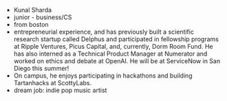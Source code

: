 -   Kunal Sharda
-   junior - business/CS
-   from boston
-   entrepreneurial experience, and has previously built a scientific research startup called Delphus and participated in fellowship programs at Ripple Ventures, Picus Capital, and, currently, Dorm Room Fund. He has also interned as a Technical Product Manager at Numerator and worked on ethics and debate at OpenAI. He will be at ServiceNow in San Diego this summer!
-   On campus, he enjoys participating in hackathons and building Tartanhacks at ScottyLabs.
-   dream job: indie pop music artist